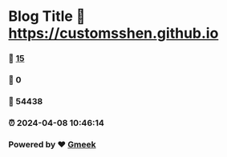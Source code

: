 # Blog Title :link: https://customsshen.github.io 
### :page_facing_up: [15](https://customsshen.github.io/tag.html) 
### :speech_balloon: 0 
### :hibiscus: 54438 
### :alarm_clock: 2024-04-08 10:46:14 
### Powered by :heart: [Gmeek](https://github.com/Meekdai/Gmeek)
